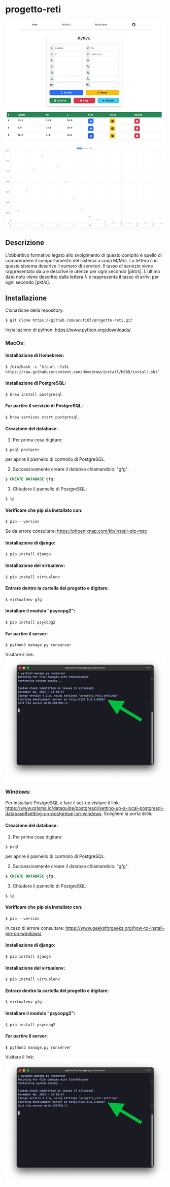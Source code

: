 # progetto-reti
![](./images/screen4.jpg "")


## Descrizione
L’obbiettivo formativo legato allo svolgimento di questo compito è quello di comprendere il comportamento del sistema a coda M/M/c.
La lettera c in questo sistema descrive il numero di servitori. Il tasso di servizio viene rappresentato da μ e descrive le utenze per ogni secondo [pkt/s]. L’ultimo dato noto viene descritto dalla lettera λ e rappresenta il tasso di arrivi per ogni secondo [pkt/s].

## Installazione
Clonazione della repository:
```console
$ git clone https://github.com/acuti03/progetto-reti.git
```

Installazione di python: https://www.python.org/downloads/

### MacOs:
#### Installazione di Homebrew:
```console
$ /bin/bash -c "$(curl -fsSL https://raw.githubusercontent.com/Homebrew/install/HEAD/install.sh)"
```

#### Installazione di PostgreSQL:
```console
$ brew install postgresql
```

#### Far partire il servizio di PostgreSQL:
```console
$ brew services start postgresql
```

#### Creazione del database:
1. Per prima cosa digitare:
```console
$ psql postgres 
```
per aprire il pannello di controllo di PostgreSQL.

2. Successivamente creare il databse chiamandolo: "gfg".
```SQL
$ CREATE DATABASE gfg;
```
3. Chiudere il pannello di PostgreSQL:
```console
$ \q
```
#### Verificare che pip sia installato con:
```console
$ pip --version
```
Se da errore consultare: https://phoenixnap.com/kb/install-pip-mac

#### Installazione di django:
```console
$ pip install django
```
#### Installazione del virtualenv:
```console
$ pip install virtualenv
```
#### Entrare dentro la cartella del progetto e digitare:
```console
$ virtualenv gfg
```
#### Installare il modulo "psycopg2":
```console
$ pip install psycopg2
```
#### Far partire il server:
```console
$ python3 manage.py runserver
```
Visitare il link:
![](./images/screen2.png "")

### Windows:
Per installare PostgreSQL e fare il set-up visitare il link: https://www.prisma.io/dataguide/postgresql/setting-up-a-local-postgresql-database#setting-up-postgresql-on-windows.
Scegliere la porta ``8000``.

#### Creazione del database:
1. Per prima cosa digitare:
```console
$ psql
```
per aprire il pannello di controllo di PostgreSQL.

2. Successivamente creare il databse chiamandolo: "gfg".
```SQL
$ CREATE DATABASE gfg;
```
3. Chiudere il pannello di PostgreSQL:
```console
$ \q
```

#### Verificare che pip sia installato con:
```console
$ pip --version
```

In caso di errore consultare: https://www.geeksforgeeks.org/how-to-install-pip-on-windows/

#### Installazione di django:
```console
$ pip install django
```
#### Installazione del virtualenv:
```console
$ pip install virtualenv
```
#### Entrare dentro la cartella del progetto e digitare:
```console
$ virtualenv gfg
```
#### Installare il modulo "psycopg2":
```console
$ pip install psycopg2
```
#### Far partire il server:
```console
$ python3 manage.py runserver
```
Visitare il link:
![](./images/screen2.png "")